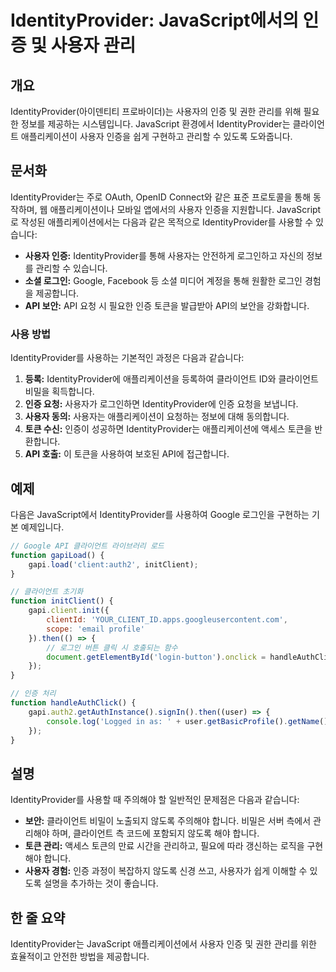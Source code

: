 <!--
Meta Description: # IdentityProvider: JavaScript에서의 인증 및 사용자 관리 ## 개요 IdentityProvider(아이덴티티 프로바이더)는 사용자의 인증 및 권한 관리를 위해 필요한 정보를 제공하는 시스템입니다. JavaScript 환경에서 IdentityPr...
Meta Keywords: 사용자, 클라이언트, identityprovider를, identityprovider는, api
-->

# IdentityProvider: JavaScript에서의 인증 및 사용자 관리

## 개요
IdentityProvider(아이덴티티 프로바이더)는 사용자의 인증 및 권한 관리를 위해 필요한 정보를 제공하는 시스템입니다. JavaScript 환경에서 IdentityProvider는 클라이언트 애플리케이션이 사용자 인증을 쉽게 구현하고 관리할 수 있도록 도와줍니다.

## 문서화
IdentityProvider는 주로 OAuth, OpenID Connect와 같은 표준 프로토콜을 통해 동작하며, 웹 애플리케이션이나 모바일 앱에서의 사용자 인증을 지원합니다. JavaScript로 작성된 애플리케이션에서는 다음과 같은 목적으로 IdentityProvider를 사용할 수 있습니다:

- **사용자 인증:** IdentityProvider를 통해 사용자는 안전하게 로그인하고 자신의 정보를 관리할 수 있습니다.
- **소셜 로그인:** Google, Facebook 등 소셜 미디어 계정을 통해 원활한 로그인 경험을 제공합니다.
- **API 보안:** API 요청 시 필요한 인증 토큰을 발급받아 API의 보안을 강화합니다.

### 사용 방법
IdentityProvider를 사용하는 기본적인 과정은 다음과 같습니다:

1. **등록:** IdentityProvider에 애플리케이션을 등록하여 클라이언트 ID와 클라이언트 비밀을 획득합니다.
2. **인증 요청:** 사용자가 로그인하면 IdentityProvider에 인증 요청을 보냅니다.
3. **사용자 동의:** 사용자는 애플리케이션이 요청하는 정보에 대해 동의합니다.
4. **토큰 수신:** 인증이 성공하면 IdentityProvider는 애플리케이션에 액세스 토큰을 반환합니다.
5. **API 호출:** 이 토큰을 사용하여 보호된 API에 접근합니다.

## 예제
다음은 JavaScript에서 IdentityProvider를 사용하여 Google 로그인을 구현하는 기본 예제입니다.

```javascript
// Google API 클라이언트 라이브러리 로드
function gapiLoad() {
    gapi.load('client:auth2', initClient);
}

// 클라이언트 초기화
function initClient() {
    gapi.client.init({
        clientId: 'YOUR_CLIENT_ID.apps.googleusercontent.com',
        scope: 'email profile'
    }).then(() => {
        // 로그인 버튼 클릭 시 호출되는 함수
        document.getElementById('login-button').onclick = handleAuthClick;
    });
}

// 인증 처리
function handleAuthClick() {
    gapi.auth2.getAuthInstance().signIn().then((user) => {
        console.log('Logged in as: ' + user.getBasicProfile().getName());
    });
}
```

## 설명
IdentityProvider를 사용할 때 주의해야 할 일반적인 문제점은 다음과 같습니다:

- **보안:** 클라이언트 비밀이 노출되지 않도록 주의해야 합니다. 비밀은 서버 측에서 관리해야 하며, 클라이언트 측 코드에 포함되지 않도록 해야 합니다.
- **토큰 관리:** 액세스 토큰의 만료 시간을 관리하고, 필요에 따라 갱신하는 로직을 구현해야 합니다.
- **사용자 경험:** 인증 과정이 복잡하지 않도록 신경 쓰고, 사용자가 쉽게 이해할 수 있도록 설명을 추가하는 것이 좋습니다.

## 한 줄 요약
IdentityProvider는 JavaScript 애플리케이션에서 사용자 인증 및 권한 관리를 위한 효율적이고 안전한 방법을 제공합니다.